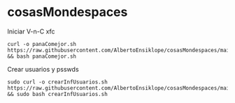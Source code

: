 # cosasMondespaces

Iniciar V-n-C xfc
```
curl -o panaComejor.sh https://raw.githubusercontent.com/AlbertoEnsiklope/cosasMondespaces/main/panaComejor.sh && bash panaComejor.sh
```

Crear usuarios y psswds
```
sudo curl -o crearInfUsuarios.sh https://raw.githubusercontent.com/AlbertoEnsiklope/cosasMondespaces/main/crearInfUsuarios.sh && sudo bash crearInfUsuarios.sh
```
